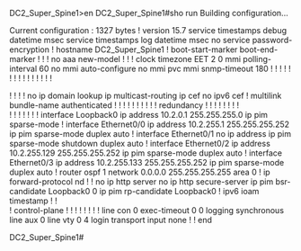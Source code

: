 
DC2_Super_Spine1>en
DC2_Super_Spine1#sho run
Building configuration...

Current configuration : 1327 bytes
!
version 15.7
service timestamps debug datetime msec
service timestamps log datetime msec
no service password-encryption
!
hostname DC2_Super_Spine1
!
boot-start-marker
boot-end-marker
!
!
!
no aaa new-model
!
!
!
clock timezone EET 2 0
mmi polling-interval 60
no mmi auto-configure
no mmi pvc
mmi snmp-timeout 180
!
!
!
!
!
!
!
!
!
!
!
!
!
!
!


!
!
!
!
no ip domain lookup
ip multicast-routing 
ip cef
no ipv6 cef
!
multilink bundle-name authenticated
!
!
!
!
!
!
!
!
!
!
redundancy
!
!
! 
!
!
!
!
!         
!
!
!
!
!
!
!
interface Loopback0
 ip address 10.2.0.1 255.255.255.0
 ip pim sparse-mode
!
interface Ethernet0/0
 ip address 10.2.255.1 255.255.255.252
 ip pim sparse-mode
 duplex auto
!
interface Ethernet0/1
 no ip address
 ip pim sparse-mode
 shutdown
 duplex auto
!
interface Ethernet0/2
 ip address 10.2.255.129 255.255.255.252
 ip pim sparse-mode
 duplex auto
!
interface Ethernet0/3
 ip address 10.2.255.133 255.255.255.252
 ip pim sparse-mode
 duplex auto
!
router ospf 1
 network 0.0.0.0 255.255.255.255 area 0
!
ip forward-protocol nd
!
!
no ip http server
no ip http secure-server
ip pim bsr-candidate Loopback0 0
ip pim rp-candidate Loopback0
!
ipv6 ioam timestamp
!
!         
!
control-plane
!
!
!
!
!
!
!
!
line con 0
 exec-timeout 0 0
 logging synchronous
line aux 0
line vty 0 4
 login
 transport input none
!
!
end

DC2_Super_Spine1#            